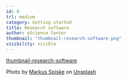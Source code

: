 ```yaml
---
id: 0
trl: medium
category: Getting started
title: Research software
author: eScience Center
thumbnail: "thumbnail-research-software.png"
visibility: visible
---
```


[thumbnail-research-software](https://unsplash.com/photos/colorful-software-or-web-code-on-a-computer-monitor-Skf7HxARcoc?utm_content=creditShareLink&utm_medium=referral&utm_source=unsplash)

Photo by <a href="https://unsplash.com/@markusspiske?utm_content=creditCopyText&utm_medium=referral&utm_source=unsplash">Markus Spiske</a> on <a href="https://unsplash.com/photos/colorful-software-or-web-code-on-a-computer-monitor-Skf7HxARcoc?utm_content=creditCopyText&utm_medium=referral&utm_source=unsplash">Unsplash</a>





